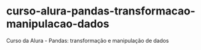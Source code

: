 # curso-alura-pandas-transformacao-manipulacao-dados
 Curso da Alura - Pandas: transformação e manipulação de dados
